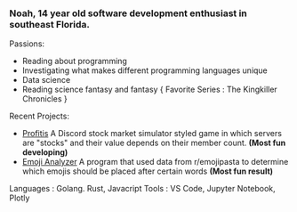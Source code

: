 ### Noah, 14  year old software development enthusiast in southeast Florida.

Passions:
- Reading about programming
- Investigating what makes different programming languages unique
- Data science
- Reading science fantasy and fantasy { Favorite Series : The Kingkiller Chronicles }

Recent Projects:
- [Profitis]("https://github.com/noah427/Profitis) 
A Discord stock market simulator styled game in which servers are "stocks" and their value depends on their member count. **(Most fun developing)**
- [Emoji Analyzer]("https://github.com/noah427/emoji-analyizer) 
A program that used data from r/emojipasta to determine which emojis should be placed after certain words **(Most fun result)**

Languages : Golang. Rust, Javacript
Tools : VS Code, Jupyter Notebook, Plotly
